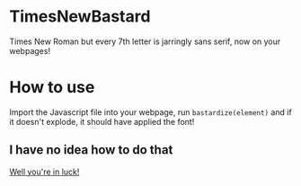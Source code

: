 # TimesNewBastard
Times New Roman but every 7th letter is jarringly sans serif, now on your webpages!

# How to use
Import the Javascript file into your webpage, run `bastardize(element)` and if it doesn't explode, it should have applied the font!

## I have no idea how to do that
[Well you're in luck!](https://www.w3spaces-preview.com/xkcd-font-editor/timesnewbastard.html)
